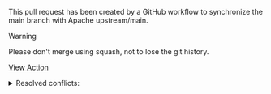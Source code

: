 This pull request has been created by a GitHub workflow to synchronize the main branch with Apache upstream/main.

> [!WARNING]
> Please don't merge using squash, not to lose the git history.

[View Action]($RUN_URL)

<details>
<summary>Resolved conflicts:</summary>
$SYNC_CHANGES
</details>
